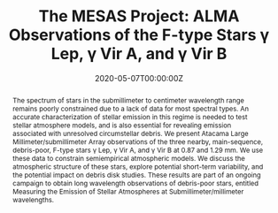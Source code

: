 ---
title: "The MESAS Project: ALMA Observations of the F-type Stars γ Lep, γ Vir A, and γ Vir B"
authors:
- White, Jacob Aaron
- admin
- Hughes, A. G
- Moór, A
- Matthews, B
- Wilner, D
- Aufdenberg, J
- Hughes, A. M
- De la Luz, V
- Boley, A. C
date: "2020-05-07T00:00:00Z"
doi: "10.3847/1538-4357/ab8467"

# Schedule page publish date (NOT publication's date).
publishDate: "2020-05-07T00:00:00Z"

# Publication type.
# Legend: 0 = Uncategorized; 1 = Conference paper; 2 = Journal article;
# 3 = Preprint / Working Paper; 4 = Report; 5 = Book; 6 = Book section;
# 7 = Thesis; 8 = Patent
publication_types: ["2"]

# Publication name and optional abbreviated publication name.
publication: "The Astrophysical Journal"
publication_short: "ApJ"

abstract: The spectrum of stars in the submillimeter to centimeter wavelength range remains poorly constrained due to a lack of data for most spectral types. An accurate characterization of stellar emission in this regime is needed to test stellar atmosphere models, and is also essential for revealing emission associated with unresolved circumstellar debris. We present Atacama Large Millimeter/submillimeter Array observations of the three nearby, main-sequence, debris-poor, F-type stars γ Lep, γ Vir A, and γ Vir B at 0.87 and 1.29 mm. We use these data to constrain semiempirical atmospheric models. We discuss the atmospheric structure of these stars, explore potential short-term variability, and the potential impact on debris disk studies. These results are part of an ongoing campaign to obtain long wavelength observations of debris-poor stars, entitled Measuring the Emission of Stellar Atmospheres at Submillimeter/millimeter wavelengths.

# Summary. An optional shortened abstract.
summary: We present Atacama Large Millimeter/submillimeter Array observations of the three nearby, main-sequence, debris-poor, F-type stars γ Lep, γ Vir A, and γ Vir B at 0.87 and 1.29 mm.

tags:
- Atmósferas Estelares
- Cromosferas
- Estrellas de Secuencia Principal
- Radioastronomía
featured: false

# links:
# - name: ""
#   url: ""
url_pdf: https://arxiv.org/pdf/2003.12284.pdf
url_code: ''
url_dataset: ''
url_poster: ''
url_project: ''
url_slides: ''
url_source: ''
url_video: ''

# Featured image
# To use, add an image named `featured.jpg/png` to your page's folder. 
image:
  caption: 'White et al. 2020'
  focal_point: Smart
  preview_only: false

# Associated Projects (optional).
#   Associate this publication with one or more of your projects.
#   Simply enter your project's folder or file name without extension.
#   E.g. `internal-project` references `content/project/internal-project/index.md`.
#   Otherwise, set `projects: []`.
projects:
- kinich-pakal
- mesas

# Slides (optional).
#   Associate this publication with Markdown slides.
#   Simply enter your slide deck's filename without extension.
#   E.g. `slides: "example"` references `content/slides/example/index.md`.
#   Otherwise, set `slides: ""`.
slides: ""
---
